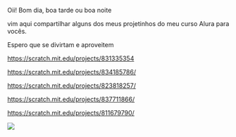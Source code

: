 Oii! Bom dia, boa tarde ou boa noite

vim aqui compartilhar alguns dos meus projetinhos 
do meu curso Alura para vocês.

Espero que se divirtam e aproveitem   


https://scratch.mit.edu/projects/831335354

https://scratch.mit.edu/projects/834185786/

https://scratch.mit.edu/projects/823818257/

https://scratch.mit.edu/projects/837711866/

https://scratch.mit.edu/projects/811679790/

![](https://media.tenor.com/PGXshKPAUh4AAAAC/my-dress-up-darling-anime-love.gif)
